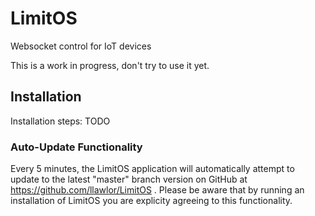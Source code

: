 # LimitOS
Websocket control for IoT devices

This is a work in progress, don't try to use it yet.

## Installation

Installation steps:
TODO

### Auto-Update Functionality
Every 5 minutes, the LimitOS application will automatically attempt to update to the latest "master" branch version on GitHub at https://github.com/llawlor/LimitOS .  Please be aware that by running an installation of LimitOS you are explicity agreeing to this functionality.
